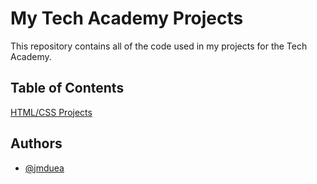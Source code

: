
# My Tech Academy Projects
This repository contains all of the code used in my projects for the Tech Academy.


## Table of Contents
[HTML/CSS Projects](https://github.com/jmduea/Tech-Academy-Projects/tree/main/HTML%2BCSS%2BJS_Projects)

## Authors

- [@jmduea](https://www.github.com/jmduea)

